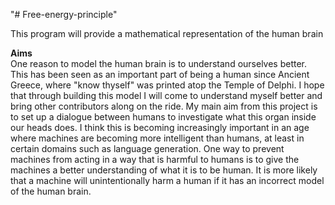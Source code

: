 "# Free-energy-principle" 

This program will provide a mathematical representation of the human brain 

**Aims**  \
One reason to model the human brain is to understand ourselves better. This has been seen as an important part of being a human since Ancient Greece, where "know thyself" was printed atop the Temple of Delphi. I hope that through building this model I will come to understand myself better and bring other contributors along on the ride. 
My main aim from this project is to set up a dialogue between humans to investigate what this organ inside our heads does. I think this is becoming increasingly important in an age where machines are becoming more intelligent than humans, at least in certain domains such as language generation. One way to prevent machines from acting in a way that is harmful to humans is to give the machines a better understanding of what it is to be human. It is more likely that a machine will unintentionally harm a human if it has an incorrect model of the human brain.



